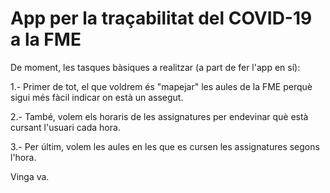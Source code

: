 # App per la traçabilitat del COVID-19 a la FME
De moment, les tasques bàsiques a realitzar (a part de fer l'app en sí):

1.- Primer de tot, el que voldrem és "mapejar" les aules de la FME perquè sigui més fàcil indicar on està un assegut.

2.- També, volem els horaris de les assignatures per endevinar què està cursant l'usuari cada hora.

3.- Per últim, volem les aules en les que es cursen les assignatures segons l'hora.

Vinga va.
